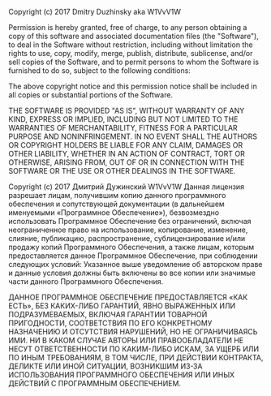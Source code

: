Copyright (c) 2017 Dmitry Duzhinsky aka W1VvV1W

Permission is hereby granted, free of charge, to any person obtaining a copy
of this software and associated documentation files (the "Software"), to deal
in the Software without restriction, including without limitation the rights
to use, copy, modify, merge, publish, distribute, sublicense, and/or sell
copies of the Software, and to permit persons to whom the Software is
furnished to do so, subject to the following conditions:

The above copyright notice and this permission notice shall be included in all
copies or substantial portions of the Software.

THE SOFTWARE IS PROVIDED "AS IS", WITHOUT WARRANTY OF ANY KIND, EXPRESS OR
IMPLIED, INCLUDING BUT NOT LIMITED TO THE WARRANTIES OF MERCHANTABILITY,
FITNESS FOR A PARTICULAR PURPOSE AND NONINFRINGEMENT. IN NO EVENT SHALL THE
AUTHORS OR COPYRIGHT HOLDERS BE LIABLE FOR ANY CLAIM, DAMAGES OR OTHER
LIABILITY, WHETHER IN AN ACTION OF CONTRACT, TORT OR OTHERWISE, ARISING FROM,
OUT OF OR IN CONNECTION WITH THE SOFTWARE OR THE USE OR OTHER DEALINGS IN THE
SOFTWARE.

Copyright (c) 2017 Дмитрий Дужинский W1VvV1W
Данная лицензия разрешает лицам, получившим копию данного программного обеспечения и 
сопутствующей документации (в дальнейшем именуемыми «Программное Обеспечение»), безвозмездно 
использовать Программное Обеспечение без ограничений, включая неограниченное право на 
использование, копирование, изменение, слияние, публикацию, распространение, сублицензирование 
и/или продажу копий Программного Обеспечения, а также лицам, которым предоставляется данное 
Программное Обеспечение, при соблюдении следующих условий: Указанное выше уведомление об 
авторском праве и данные условия должны быть включены во все копии или значимые части данного 
Программного Обеспечения.

ДАННОЕ ПРОГРАММНОЕ ОБЕСПЕЧЕНИЕ ПРЕДОСТАВЛЯЕТСЯ «КАК ЕСТЬ», БЕЗ КАКИХ-ЛИБО ГАРАНТИЙ, 
ЯВНО ВЫРАЖЕННЫХ ИЛИ ПОДРАЗУМЕВАЕМЫХ, ВКЛЮЧАЯ ГАРАНТИИ ТОВАРНОЙ ПРИГОДНОСТИ, СООТВЕТСТВИЯ 
ПО ЕГО КОНКРЕТНОМУ НАЗНАЧЕНИЮ И ОТСУТСТВИЯ НАРУШЕНИЙ, НО НЕ ОГРАНИЧИВАЯСЬ ИМИ. НИ В КАКОМ 
СЛУЧАЕ АВТОРЫ ИЛИ ПРАВООБЛАДАТЕЛИ НЕ НЕСУТ ОТВЕТСТВЕННОСТИ ПО КАКИМ-ЛИБО ИСКАМ, ЗА УЩЕРБ
ИЛИ ПО ИНЫМ ТРЕБОВАНИЯМ, В ТОМ ЧИСЛЕ, ПРИ ДЕЙСТВИИ КОНТРАКТА, ДЕЛИКТЕ ИЛИ ИНОЙ СИТУАЦИИ, ВОЗНИКШИМ 
ИЗ-ЗА ИСПОЛЬЗОВАНИЯ ПРОГРАММНОГО ОБЕСПЕЧЕНИЯ ИЛИ ИНЫХ ДЕЙСТВИЙ С ПРОГРАММНЫМ ОБЕСПЕЧЕНИЕМ.
